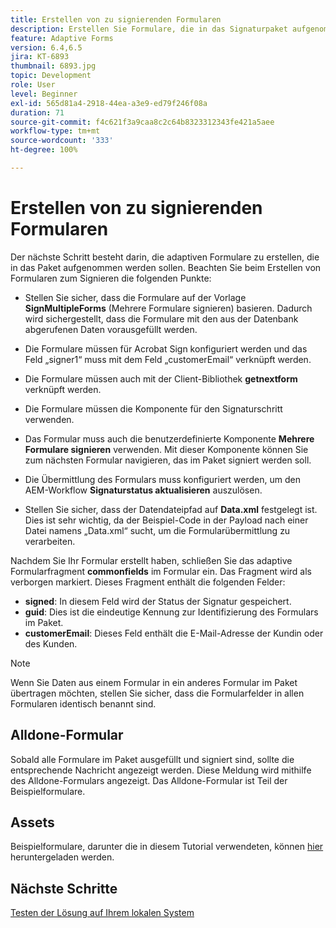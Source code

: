 ```yaml
---
title: Erstellen von zu signierenden Formularen
description: Erstellen Sie Formulare, die in das Signaturpaket aufgenommen werden müssen.
feature: Adaptive Forms
version: 6.4,6.5
jira: KT-6893
thumbnail: 6893.jpg
topic: Development
role: User
level: Beginner
exl-id: 565d81a4-2918-44ea-a3e9-ed79f246f08a
duration: 71
source-git-commit: f4c621f3a9caa8c2c64b8323312343fe421a5aee
workflow-type: tm+mt
source-wordcount: '333'
ht-degree: 100%

---
```


# Erstellen von zu signierenden Formularen

Der nächste Schritt besteht darin, die adaptiven Formulare zu erstellen, die in das Paket aufgenommen werden sollen. Beachten Sie beim Erstellen von Formularen zum Signieren die folgenden Punkte:

* Stellen Sie sicher, dass die Formulare auf der Vorlage **SignMultipleForms** (Mehrere Formulare signieren) basieren. Dadurch wird sichergestellt, dass die Formulare mit den aus der Datenbank abgerufenen Daten vorausgefüllt werden.

* Die Formulare müssen für Acrobat Sign konfiguriert werden und das Feld „signer1“ muss mit dem Feld „customerEmail“ verknüpft werden.
* Die Formulare müssen auch mit der Client-Bibliothek **getnextform** verknüpft werden.
* Die Formulare müssen die Komponente für den Signaturschritt verwenden.
* Das Formular muss auch die benutzerdefinierte Komponente **Mehrere Formulare signieren** verwenden. Mit dieser Komponente können Sie zum nächsten Formular navigieren, das im Paket signiert werden soll.
* Die Übermittlung des Formulars muss konfiguriert werden, um den AEM-Workflow **Signaturstatus aktualisieren** auszulösen.
* Stellen Sie sicher, dass der Datendateipfad auf **Data.xml** festgelegt ist. Dies ist sehr wichtig, da der Beispiel-Code in der Payload nach einer Datei namens „Data.xml“ sucht, um die Formularübermittlung zu verarbeiten.

Nachdem Sie Ihr Formular erstellt haben, schließen Sie das adaptive Formularfragment **commonfields** im Formular ein. Das Fragment wird als verborgen markiert. Dieses Fragment enthält die folgenden Felder:

* **signed**: In diesem Feld wird der Status der Signatur gespeichert.
* **guid**: Dies ist die eindeutige Kennung zur Identifizierung des Formulars im Paket.
* **customerEmail**: Dieses Feld enthält die E-Mail-Adresse der Kundin oder des Kunden.



>[!NOTE]
>Wenn Sie Daten aus einem Formular in ein anderes Formular im Paket übertragen möchten, stellen Sie sicher, dass die Formularfelder in allen Formularen identisch benannt sind.

## Alldone-Formular

Sobald alle Formulare im Paket ausgefüllt und signiert sind, sollte die entsprechende Nachricht angezeigt werden. Diese Meldung wird mithilfe des Alldone-Formulars angezeigt. Das Alldone-Formular ist Teil der Beispielformulare.

## Assets

Beispielformulare, darunter die in diesem Tutorial verwendeten, können [hier](assets/forms-for-signing.zip) heruntergeladen werden.

## Nächste Schritte

[Testen der Lösung auf Ihrem lokalen System](./testing-and-trouble-shooting.md)
